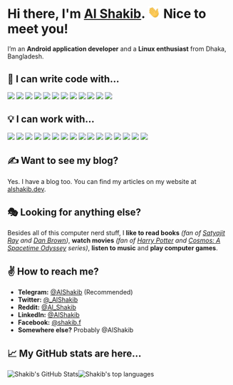 # Hi there, I'm [Al Shakib](https://alshakib.dev). <img src="https://raw.githubusercontent.com/AlShakib/AlShakib/master/assets/wave.gif" width="28px"> Nice to meet you!

I’m an **Android application developer** and a **Linux enthusiast** from Dhaka, Bangladesh.

## :muscle: I can write code with...

<div align="left">
  <img src="https://img.shields.io/badge/java-%233F51B5.svg?&style=for-the-badge&logo=java&logoColor=white">
  <img src="https://img.shields.io/badge/shell_script-%23673AB7.svg?&style=for-the-badge&logo=gnu-bash&logoColor=white">
  <img src="https://img.shields.io/badge/javascript-%239C27B0.svg?&style=for-the-badge&logo=javascript&logoColor=white">
  <img src="https://img.shields.io/badge/jquery-%234285F4.svg?&style=for-the-badge&logo=jquery&logoColor=white">
  <img src="https://img.shields.io/badge/html5-%23039BE5.svg?&style=for-the-badge&logo=html5&logoColor=white">
  <img src="https://img.shields.io/badge/css3-%230097A7.svg?&style=for-the-badge&logo=css3&logoColor=white">
  <img src="https://img.shields.io/badge/php-%23009688.svg?&style=for-the-badge&logo=php&logoColor=white">
  <img src="https://img.shields.io/badge/python-%230F9D58.svg?&style=for-the-badge&logo=python&logoColor=white">
  <img src="https://img.shields.io/badge/c-%23689F38.svg?&style=for-the-badge&logo=c&logoColor=white">
  <img src="https://img.shields.io/badge/c++-%23EF6C00.svg?&style=for-the-badge&logo=c%2B%2B&ogoColor=white">
  <img src="https://img.shields.io/badge/c%23-%23DB4437.svg?&style=for-the-badge&logo=c-sharp&logoColor=white">
  <img src="https://img.shields.io/badge/markdown-%23E91E63.svg?&style=for-the-badge&logo=markdown&logoColor=white">
</div>

## :bulb: I can work with...

<div align="left">
  <img src="https://img.shields.io/badge/linux-%23FF5722.svg?&style=for-the-badge&logo=linux&logoColor=white">
  <img src="https://img.shields.io/badge/git-%23DB4437.svg?&style=for-the-badge&logo=git&logoColor=white">
  <img src="https://img.shields.io/badge/github-%23E91E63.svg?&style=for-the-badge&logo=github&logoColor=white">
  <img src="https://img.shields.io/badge/gitlab-%239C27B0.svg?&style=for-the-badge&logo=gitlab&logoColor=white">
  <img src="https://img.shields.io/badge/android%20sdk-%23673AB7.svg?&style=for-the-badge&logo=android&logoColor=white">
  <img src="https://img.shields.io/badge/firebase-%233F51B5.svg?&style=for-the-badge&logo=firebase&logoColor=white">
  <img src="https://img.shields.io/badge/material%20ui-%234285F4.svg?&style=for-the-badge&logo=material-ui&logoColor=white">
  <img src ="https://img.shields.io/badge/sqlite-%23039BE5.svg?&style=for-the-badge&logo=sqlite&logoColor=white">
  <img src="https://img.shields.io/badge/mysql-%230097A7.svg?&style=for-the-badge&logo=mysql&logoColor=white">
  <img src ="https://img.shields.io/badge/MongoDB-%23009688.svg?&style=for-the-badge&logo=mongodb&logoColor=white">
  <img src="https://img.shields.io/badge/docker-%230F9D58.svg?&style=for-the-badge&logo=docker&logoColor=white">
  <img src="https://img.shields.io/badge/Google%20Cloud-%23689F38.svg?&style=for-the-badge&logo=google-cloud&logoColor=white">
  <img src="https://img.shields.io/badge/heroku-%23EF6C00.svg?&style=for-the-badge&logo=heroku&logoColor=white">
  <img src="https://img.shields.io/badge/hugo-%23FF5722.svg?&style=for-the-badge&logo=hugo&logoColor=white">
  <img src="https://img.shields.io/badge/apache-%23757575.svg?&style=for-the-badge&logo=apache&logoColor=white">
  <img src="https://img.shields.io/badge/bootstrap-%23563D7C.svg?&style=for-the-badge&logo=bootstrap&logoColor=white">
</div>

## :writing_hand: Want to see my blog?

Yes. I have a blog too. You can find my articles on my website at [alshakib.dev](https://alshakib.dev).

## :performing_arts: Looking for anything else?

Besides all of this computer nerd stuff, I **like to read books** *(fan of [Satyajit Ray](https://en.wikipedia.org/wiki/Satyajit_Ray) and [Dan Brown](https://en.wikipedia.org/wiki/Dan_Brown))*, **watch movies** *(fan of [Harry Potter](https://en.wikipedia.org/wiki/Harry_Potter) and [Cosmos: A Spacetime Odyssey](https://en.wikipedia.org/wiki/Cosmos:_A_Spacetime_Odyssey) series)*, **listen to music** and **play computer games**.

## :v: How to reach me?

- **Telegram:** [@AlShakib](https://t.me/AlShakib) (Recommended)
- **Twitter:** [@_AlShakib](https://twitter.com/_alshakib)
- **Reddit:** [@Al_Shakib](https://www.reddit.com/u/al_shakib)
- **LinkedIn:** [@AlShakib](https://www.linkedin.com/in/alshakib)
- **Facebook:** [@shakib.f](https://www.facebook.com/shakib.f)
- **Somewhere else?** Probably @AlShakib

## :chart_with_upwards_trend: My GitHub stats are here...

<div align="center">
  <a href="https://github.com/AlShakib">
    <img align="left" src="https://github-readme-stats.vercel.app/api?username=AlShakib&count_private=true&include_all_commits=true&show_icons=true&line_height=27&hide_title=true&hide_border=true" alt="Shakib's GitHub Stats" />
  </a>
  <a href="https://github.com/AlShakib">
    <img align="left" src="https://github-readme-stats.vercel.app/api/top-langs/?username=AlShakib&hide_title=true&layout=compact&hide_border=true&exclude_repo=sirius" alt="Shakib's top languages" />
  </a>
</div>
